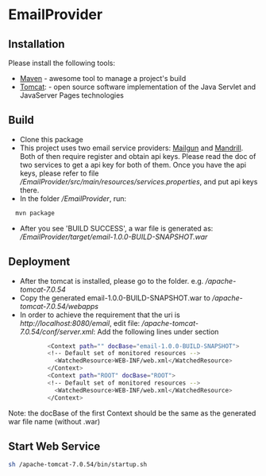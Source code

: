 EmailProvider
=============

Installation
--------------
Please install the following tools:
  * [Maven] - awesome tool to manage a project's build
  * [Tomcat]: - open source software implementation of the Java Servlet and JavaServer Pages technologies

Build
--------------
  - Clone this package
  - This project uses two email service providers: [Mailgun] and [Mandrill]. Both of then require register and obtain api keys. Please read the doc of two services to get a api key for both of them. Once you have the api keys, please refer to file */EmailProvider/src/main/resources/services.properties*, and put api keys there.
  - In the folder */EmailProvider*, run: 
```sh
  mvn package
```
  - After you see 'BUILD SUCCESS', a war file is generated as: */EmailProvider/target/email-1.0.0-BUILD-SNAPSHOT.war*

Deployment
--------------
  - After the tomcat is installed, please go to the folder. e.g. */apache-tomcat-7.0.54*
  - Copy the generated email-1.0.0-BUILD-SNAPSHOT.war to */apache-tomcat-7.0.54/webapps*
  - In order to achieve the requirement that the uri is *http://localhost:8080/email*, edit file:
*/apache-tomcat-7.0.54/conf/server.xml*: Add the following lines under <Host> section
```sh
           <Context path="" docBase="email-1.0.0-BUILD-SNAPSHOT">
           <!-- Default set of monitored resources -->
             <WatchedResource>WEB-INF/web.xml</WatchedResource>
           </Context>
           <Context path="ROOT" docBase="ROOT">
           <!-- Default set of monitored resources -->
             <WatchedResource>WEB-INF/web.xml</WatchedResource>
           </Context>
```

Note: the docBase of the first Context should be the same as the generated war file name (without .war)

Start Web Service
--------------
```sh
sh /apache-tomcat-7.0.54/bin/startup.sh
```

[Maven]:http://maven.apache.org/download.cgi
[Tomcat]:http://tomcat.apache.org/download-70.cgi
[Mailgun]:www.mailgun.com
[Mandrill]:www.mandrillapp.com
